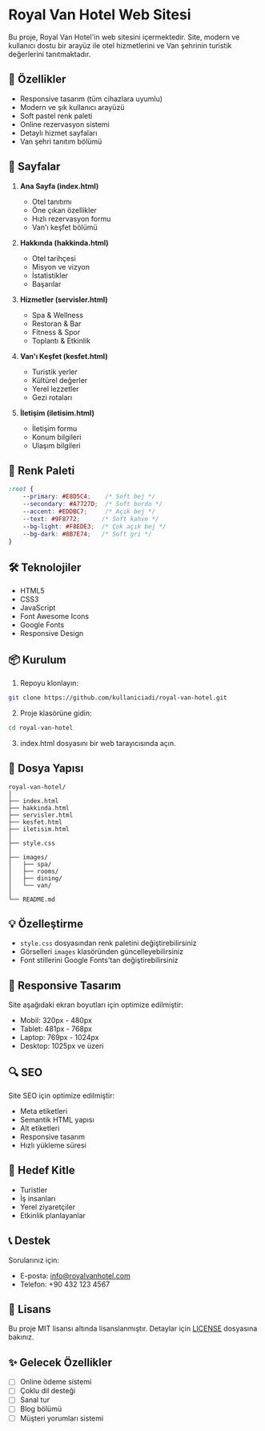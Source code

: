 # Royal Van Hotel Web Sitesi

Bu proje, Royal Van Hotel'in web sitesini içermektedir. Site, modern ve kullanıcı dostu bir arayüz ile otel hizmetlerini ve Van şehrinin turistik değerlerini tanıtmaktadır.

## 🌟 Özellikler

- Responsive tasarım (tüm cihazlara uyumlu)
- Modern ve şık kullanıcı arayüzü
- Soft pastel renk paleti
- Online rezervasyon sistemi
- Detaylı hizmet sayfaları
- Van şehri tanıtım bölümü

## 📑 Sayfalar

1. **Ana Sayfa (index.html)**
   - Otel tanıtımı
   - Öne çıkan özellikler
   - Hızlı rezervasyon formu
   - Van'ı keşfet bölümü

2. **Hakkında (hakkinda.html)**
   - Otel tarihçesi
   - Misyon ve vizyon
   - İstatistikler
   - Başarılar

3. **Hizmetler (servisler.html)**
   - Spa & Wellness
   - Restoran & Bar
   - Fitness & Spor
   - Toplantı & Etkinlik

4. **Van'ı Keşfet (kesfet.html)**
   - Turistik yerler
   - Kültürel değerler
   - Yerel lezzetler
   - Gezi rotaları

5. **İletişim (iletisim.html)**
   - İletişim formu
   - Konum bilgileri
   - Ulaşım bilgileri

## 🎨 Renk Paleti

```css
:root {
    --primary: #E8D5C4;    /* Soft bej */
    --secondary: #A7727D;  /* Soft bordo */
    --accent: #EDDBC7;     /* Açık bej */
    --text: #9F8772;      /* Soft kahve */
    --bg-light: #F8EDE3;  /* Çok açık bej */
    --bg-dark: #8B7E74;   /* Soft gri */
}
```

## 🛠️ Teknolojiler

- HTML5
- CSS3
- JavaScript
- Font Awesome Icons
- Google Fonts
- Responsive Design

## 📦 Kurulum

1. Repoyu klonlayın:
```bash
git clone https://github.com/kullaniciadi/royal-van-hotel.git
```

2. Proje klasörüne gidin:
```bash
cd royal-van-hotel
```

3. index.html dosyasını bir web tarayıcısında açın.

## 📁 Dosya Yapısı

```
royal-van-hotel/
│
├── index.html
├── hakkinda.html
├── servisler.html
├── kesfet.html
├── iletisim.html
│
├── style.css
│
├── images/
│   ├── spa/
│   ├── rooms/
│   ├── dining/
│   └── van/
│
└── README.md
```

## 💡 Özelleştirme

- `style.css` dosyasından renk paletini değiştirebilirsiniz
- Görselleri `images` klasöründen güncelleyebilirsiniz
- Font stillerini Google Fonts'tan değiştirebilirsiniz

## 📱 Responsive Tasarım

Site aşağıdaki ekran boyutları için optimize edilmiştir:
- Mobil: 320px - 480px
- Tablet: 481px - 768px
- Laptop: 769px - 1024px
- Desktop: 1025px ve üzeri

## 🔍 SEO

Site SEO için optimize edilmiştir:
- Meta etiketleri
- Semantik HTML yapısı
- Alt etiketleri
- Responsive tasarım
- Hızlı yükleme süresi

## 👥 Hedef Kitle

- Turistler
- İş insanları
- Yerel ziyaretçiler
- Etkinlik planlayanlar

## 📞 Destek

Sorularınız için:
- E-posta: info@royalvanhotel.com
- Telefon: +90 432 123 4567

## 📄 Lisans

Bu proje MIT lisansı altında lisanslanmıştır. Detaylar için [LICENSE](LICENSE) dosyasına bakınız.

## ✨ Gelecek Özellikler

- [ ] Online ödeme sistemi
- [ ] Çoklu dil desteği
- [ ] Sanal tur
- [ ] Blog bölümü
- [ ] Müşteri yorumları sistemi
